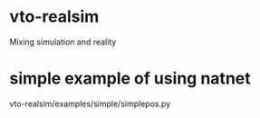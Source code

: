 # vto-realsim
Mixing simulation and reality

# simple example of using natnet
vto-realsim/examples/simple/simplepos.py
